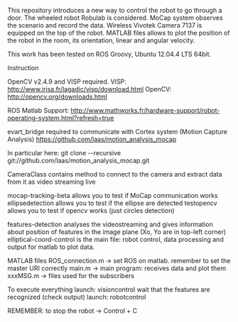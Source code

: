 This repository introduces a new way to control the robot to go through a door.
The wheeled robot Robulab is considered.
MoCap system observes the scenario and record the data.
Wireless Vivotek Camera 7137 is equipped on the top of the robot.
MATLAB files allows to plot the position of the robot in the room, its orientation, linear and angular velocity.

This work has been tested on ROS Groovy, Ubuntu 12.04.4 LTS 64bit.


Instruction

OpenCV v2.4.9 and VISP required.
VISP: http://www.irisa.fr/lagadic/visp/download.html
OpenCV: http://opencv.org/downloads.html

ROS Matlab Support: http://www.mathworks.fr/hardware-support/robot-operating-system.html?refresh=true

evart_bridge required to communicate with Cortex system (Motion Capture Analysis)
https://github.com/laas/motion_analysis_mocap

In particular here:
git clone --recursive git://github.com/laas/motion_analysis_mocap.git


CameraClass contains method to connect to the camera and extract data from it as video streaming live

mocap-tracking-beta allows you to test if MoCap communication works
ellipsedetection allows you to test if the ellipse are detected
testopencv allows you to test if opencv works (just circles detection)

features-detection analyses the videostreaming and gives information about position of features in the image plane (Xo, Yo are in top-left corner)
elliptical-coord-control is the main file: robot control, data processing and output for matlab to plot data.

MATLAB files
ROS_connection.m -> set ROS on matlab. remember to set the master URI correctly
main.m -> main program: receives data and plot them
xxxMSG.m -> files used for the subscribers


To execute everything
launch: visioncontrol
wait that the features are recognized (check output)
launch: robotcontrol

REMEMBER: to stop the robot -> Control + C



